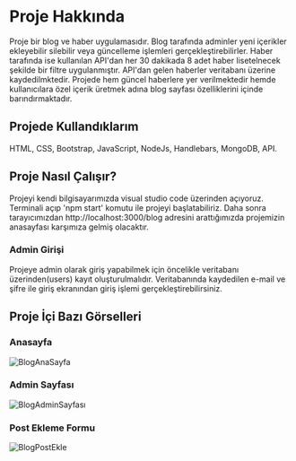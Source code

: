 # Proje Hakkında
Proje bir blog ve haber uygulamasıdır. 
Blog tarafında adminler yeni içerikler ekleyebilir silebilir veya güncelleme işlemleri gerçekleştirebilirler.
Haber tarafında ise kullanılan API'dan her 30 dakikada 8 adet haber lisetelnecek şekilde bir filtre uygulanmıştır.
API'dan gelen haberler veritabanı üzerine kaydedilmktedir.
Projede hem güncel haberlere yer verilmektedir hemde kullanıcılara özel içerik üretmek adına blog sayfası özelliklerini içinde barındırmaktadır.

## Projede Kullandıklarım
HTML, CSS, Bootstrap, JavaScript, NodeJs, Handlebars, MongoDB, API. 

## Proje Nasıl Çalışır?
Projeyi kendi bilgisayarımızda visual studio code üzerinden açıyoruz.
Terminali açıp 'npm start' komutu ile projeyi başlatabiliriz.
Daha sonra tarayıcımızdan http://localhost:3000/blog adresini arattığımızda projemizin anasayfası karşımıza gelmiş olacaktır.

### Admin Girişi
Projeye admin olarak giriş yapabilmek için öncelikle veritabanı üzerinden(users) kayıt oluşturulmalıdır.
Veritabanında kaydedilen e-mail ve şifre ile giriş ekranından giriş işlemi gerçekleştirebilirsiniz.

## Proje İçi Bazı Görselleri

### Anasayfa
![BlogAnaSayfa](https://user-images.githubusercontent.com/71833177/150979587-ed4ac59f-9450-4380-aed2-30b6393882e4.PNG)

### Admin Sayfası
![BlogAdminSayfası](https://user-images.githubusercontent.com/71833177/150980180-db4f7575-ef58-4583-957d-cbd414035dec.PNG)

### Post Ekleme Formu
![BlogPostEkle](https://user-images.githubusercontent.com/71833177/150980364-ddcee158-45bb-4877-9c79-38adcd4a9ccb.PNG)

